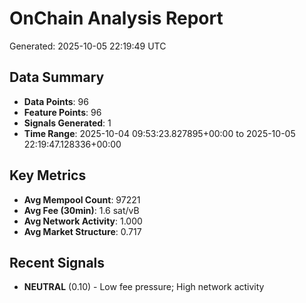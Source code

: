 # OnChain Analysis Report
Generated: 2025-10-05 22:19:49 UTC

## Data Summary
- **Data Points**: 96
- **Feature Points**: 96
- **Signals Generated**: 1
- **Time Range**: 2025-10-04 09:53:23.827895+00:00 to 2025-10-05 22:19:47.128336+00:00

## Key Metrics
- **Avg Mempool Count**: 97221
- **Avg Fee (30min)**: 1.6 sat/vB
- **Avg Network Activity**: 1.000
- **Avg Market Structure**: 0.717

## Recent Signals
- **NEUTRAL** (0.10) - Low fee pressure; High network activity
